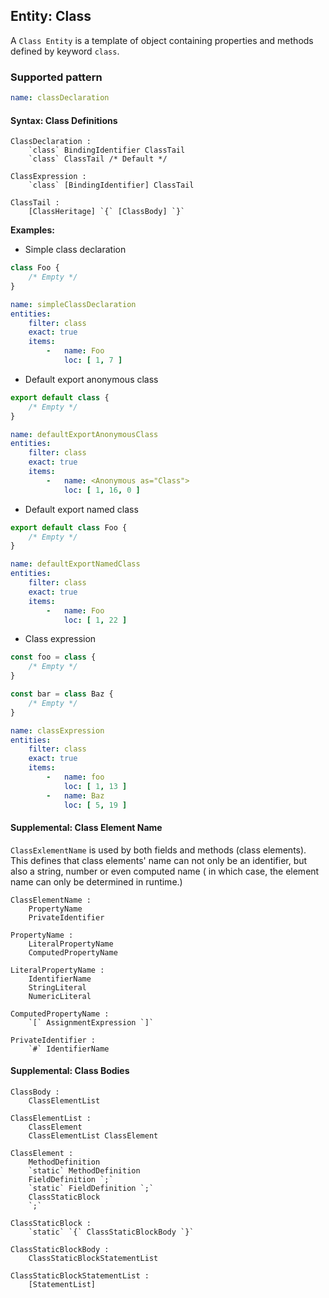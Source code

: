 ## Entity: Class

A `Class Entity` is a template of object containing properties
and methods defined by keyword `class`.

### Supported pattern

```yaml
name: classDeclaration
```

#### Syntax: Class Definitions

```text
ClassDeclaration :
    `class` BindingIdentifier ClassTail
    `class` ClassTail /* Default */

ClassExpression :
    `class` [BindingIdentifier] ClassTail

ClassTail :
    [ClassHeritage] `{` [ClassBody] `}`
```

**Examples:**

* Simple class declaration

```js
class Foo {
    /* Empty */
}
```

```yaml
name: simpleClassDeclaration
entities:
    filter: class
    exact: true
    items:
        -   name: Foo
            loc: [ 1, 7 ]
```

* Default export anonymous class

```js
export default class {
    /* Empty */
}
```

```yaml
name: defaultExportAnonymousClass
entities:
    filter: class
    exact: true
    items:
        -   name: <Anonymous as="Class">
            loc: [ 1, 16, 0 ]
```

* Default export named class

```js
export default class Foo {
    /* Empty */
}
```

```yaml
name: defaultExportNamedClass
entities:
    filter: class
    exact: true
    items:
        -   name: Foo
            loc: [ 1, 22 ]
```

* Class expression<a name="und_class_expression" />

```js
const foo = class {
    /* Empty */
}

const bar = class Baz {
    /* Empty */
}
```

```yaml
name: classExpression
entities:
    filter: class
    exact: true
    items:
        -   name: foo
            loc: [ 1, 13 ]
        -   name: Baz
            loc: [ 5, 19 ]
```

#### Supplemental: Class Element Name

`ClassExlementName` is used by both fields and methods (class
elements). This defines that class elements' name can not only be
an identifier, but also a string, number or even computed name (
in which case, the element name can only be determined in
runtime.)

```text
ClassElementName :
    PropertyName
    PrivateIdentifier

PropertyName :
    LiteralPropertyName
    ComputedPropertyName

LiteralPropertyName :
    IdentifierName
    StringLiteral
    NumericLiteral

ComputedPropertyName :
    `[` AssignmentExpression `]`
    
PrivateIdentifier :
    `#` IdentifierName
```

#### Supplemental: Class Bodies<a name="und_static_block" />

```text
ClassBody :
    ClassElementList

ClassElementList :
    ClassElement
    ClassElementList ClassElement

ClassElement :
    MethodDefinition
    `static` MethodDefinition
    FieldDefinition `;`
    `static` FieldDefinition `;`
    ClassStaticBlock
    `;`
    
ClassStaticBlock :
    `static` `{` ClassStaticBlockBody `}`

ClassStaticBlockBody :
    ClassStaticBlockStatementList

ClassStaticBlockStatementList :
    [StatementList]
```
